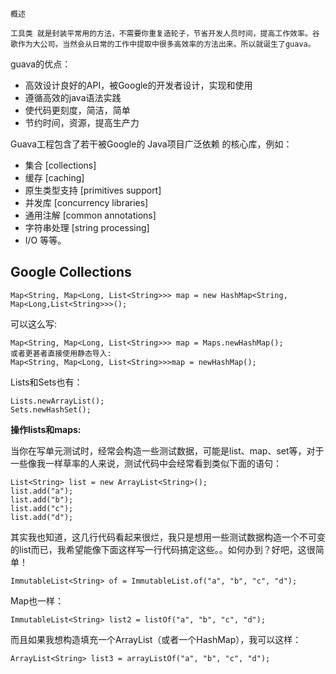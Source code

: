 ```
概述
```

```
工具类 就是封装平常用的方法，不需要你重复造轮子，节省开发人员时间，提高工作效率。谷歌作为大公司，当然会从日常的工作中提取中很多高效率的方法出来。所以就诞生了guava。
```

guava的优点：

* 高效设计良好的API，被Google的开发者设计，实现和使用
* 遵循高效的java语法实践
* 使代码更刻度，简洁，简单
* 节约时间，资源，提高生产力

Guava工程包含了若干被Google的 Java项目广泛依赖 的核心库，例如：

* 集合 \[collections\]
* 缓存 \[caching\]
* 原生类型支持 \[primitives support\]
* 并发库 \[concurrency libraries\]
* 通用注解 \[common annotations\]
* 字符串处理 \[string processing\]
* I/O 等等。

## G**oogle Collections**

```
Map<String, Map<Long, List<String>>> map = new HashMap<String, Map<Long,List<String>>>();
```

可以这么写:

```
Map<String, Map<Long, List<String>>> map = Maps.newHashMap();
或者更甚者直接使用静态导入:
Map<String, Map<Long, List<String>>>map = newHashMap();
```

Lists和Sets也有：

```
Lists.newArrayList();
Sets.newHashSet();
```

**操作lists和maps:**

当你在写单元测试时，经常会构造一些测试数据，可能是list、map、set等，对于一些像我一样草率的人来说，测试代码中会经常看到类似下面的语句：

```
List<String> list = new ArrayList<String>();
list.add("a");
list.add("b");
list.add("c");
list.add("d");
```

其实我也知道，这几行代码看起来很烂，我只是想用一些测试数据构造一个不可变的list而已，我希望能像下面这样写一行代码搞定这些。。如何办到？好吧，这很简单！

```
ImmutableList<String> of = ImmutableList.of("a", "b", "c", "d");
```

Map也一样：

```
ImmutableList<String> list2 = listOf("a", "b", "c", "d");
```

而且如果我想构造填充一个ArrayList（或者一个HashMap），我可以这样：

```
ArrayList<String> list3 = arrayListOf("a", "b", "c", "d");
```



